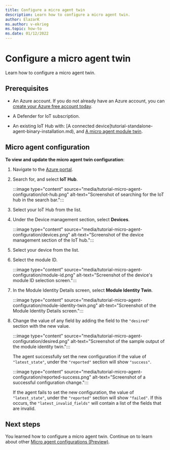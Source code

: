 ```yaml
---
title: Configure a micro agent twin
description: Learn how to configure a micro agent twin.
author: ElazarK
ms.author: v-ekrieg
ms.topic: how-to
ms.date: 01/12/2022
---
```


# Configure a micro agent twin

Learn how to configure a micro agent twin.

## Prerequisites

- An Azure account. If you do not already have an Azure account, you can [create your Azure free account today](https://azure.microsoft.com/free/).

- A Defender for IoT subscription.

- An existing IoT Hub with: [A connected device]tutorial-standalone-agent-binary-installation.md), and [A micro agent module twin](tutorial-create-micro-agent-module-twin.md).

## Micro agent configuration

**To view and update the micro agent twin configuration**:

1. Navigate to the [Azure portal](https://ms.portal.azure.com).

1. Search for, and select **IoT Hub**.

    :::image type="content" source="media/tutorial-micro-agent-configuration/iot-hub.png" alt-text="Screenshot of searching for the IoT hub in the search bar.":::

1. Select your IoT Hub from the list.

1. Under the Device management section, select **Devices**.

    :::image type="content" source="media/tutorial-micro-agent-configuration/devices.png" alt-text="Screenshot of the device management section of the IoT hub.":::

1. Select your device from the list.

1. Select the module ID.

    :::image type="content" source="media/tutorial-micro-agent-configuration/module-id.png" alt-text="Screenshot of the device's module ID selection screen.":::

1. In the Module Identity Details screen, select **Module Identity Twin**.

    :::image type="content" source="media/tutorial-micro-agent-configuration/module-identity-twin.png" alt-text="Screenshot of the Module Identity Details screen.":::

1. Change the value of any field by adding the field to the `"desired"` section with the new value.

    :::image type="content" source="media/tutorial-micro-agent-configuration/desired.png" alt-text="Screenshot of the sample output of the module identity twin.":::

    The agent successfully set the new configuration if the value of `"latest_state"`, under the `"reported"` section will show `"success"`.

    :::image type="content" source="media/tutorial-micro-agent-configuration/reported-success.png" alt-text="Screenshot of a successful configuration change.":::

    If the agent fails to set the new configuration, the value of `"latest_state"`, under the `"reported"` section will show `"failed"`. If this occurs, the `"latest_invalid_fields"` will contain a list of the fields that are invalid.

## Next steps

You learned how to configure a micro agent twin. Continue on to learn about other [Micro agent configurations (Preview)](concept-micro-agent-configuration.md).
